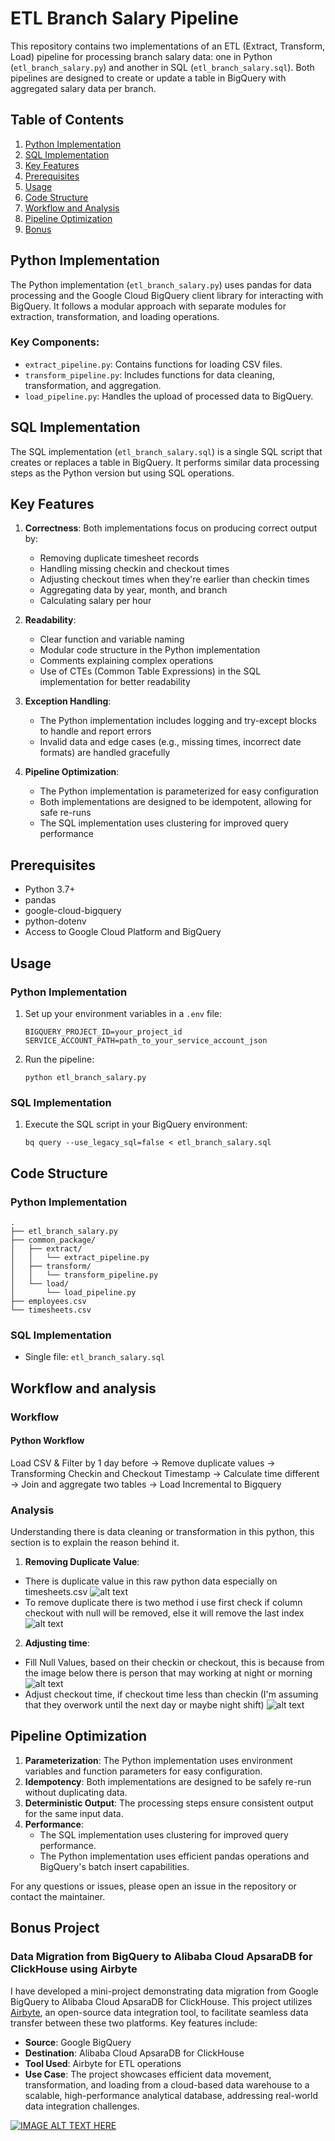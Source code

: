 # ETL Branch Salary Pipeline

This repository contains two implementations of an ETL (Extract, Transform, Load) pipeline for processing branch salary data: one in Python (`etl_branch_salary.py`) and another in SQL (`etl_branch_salary.sql`). Both pipelines are designed to create or update a table in BigQuery with aggregated salary data per branch.

## Table of Contents

1. [Python Implementation](#python-implementation)
2. [SQL Implementation](#sql-implementation)
3. [Key Features](#key-features)
4. [Prerequisites](#prerequisites)
5. [Usage](#usage)
6. [Code Structure](#code-structure)
7. [Workflow and Analysis](#workflow-analysis)
8. [Pipeline Optimization](#pipeline-optimization)
8. [Bonus](#bonus)

## Python Implementation

The Python implementation (`etl_branch_salary.py`) uses pandas for data processing and the Google Cloud BigQuery client library for interacting with BigQuery. It follows a modular approach with separate modules for extraction, transformation, and loading operations.

### Key Components:

- `extract_pipeline.py`: Contains functions for loading CSV files.
- `transform_pipeline.py`: Includes functions for data cleaning, transformation, and aggregation.
- `load_pipeline.py`: Handles the upload of processed data to BigQuery.

## SQL Implementation

The SQL implementation (`etl_branch_salary.sql`) is a single SQL script that creates or replaces a table in BigQuery. It performs similar data processing steps as the Python version but using SQL operations.

## Key Features

1. **Correctness**: Both implementations focus on producing correct output by:
   - Removing duplicate timesheet records
   - Handling missing checkin and checkout times
   - Adjusting checkout times when they're earlier than checkin times
   - Aggregating data by year, month, and branch
   - Calculating salary per hour

2. **Readability**:
   - Clear function and variable naming
   - Modular code structure in the Python implementation
   - Comments explaining complex operations
   - Use of CTEs (Common Table Expressions) in the SQL implementation for better readability

3. **Exception Handling**:
   - The Python implementation includes logging and try-except blocks to handle and report errors
   - Invalid data and edge cases (e.g., missing times, incorrect date formats) are handled gracefully

4. **Pipeline Optimization**:
   - The Python implementation is parameterized for easy configuration
   - Both implementations are designed to be idempotent, allowing for safe re-runs
   - The SQL implementation uses clustering for improved query performance



## Prerequisites

- Python 3.7+
- pandas
- google-cloud-bigquery
- python-dotenv
- Access to Google Cloud Platform and BigQuery

## Usage

### Python Implementation

1. Set up your environment variables in a `.env` file:
   ```
   BIGQUERY_PROJECT_ID=your_project_id
   SERVICE_ACCOUNT_PATH=path_to_your_service_account_json
   ```

2. Run the pipeline:
   ```
   python etl_branch_salary.py
   ```

### SQL Implementation

1. Execute the SQL script in your BigQuery environment:
   ```
   bq query --use_legacy_sql=false < etl_branch_salary.sql
   ```

## Code Structure

### Python Implementation

```
.
├── etl_branch_salary.py
├── common_package/
│   ├── extract/
│   │   └── extract_pipeline.py
│   ├── transform/
│   │   └── transform_pipeline.py
│   └── load/
│       └── load_pipeline.py
├── employees.csv
└── timesheets.csv
```

### SQL Implementation

- Single file: `etl_branch_salary.sql`

## Workflow and analysis

### Workflow

#### Python Workflow
Load CSV & Filter by 1 day before &rarr; Remove duplicate values &rarr; Transforming Checkin and Checkout Timestamp
&rarr; Calculate time different &rarr; Join and aggregate two tables &rarr; Load Incremental to Bigquery


### Analysis

Understanding there is data cleaning or transformation in this python, this section is to explain the reason behind it.

1. **Removing Duplicate Value**:
 - There is duplicate value in this raw python data especially on timesheets.csv
    ![alt text](img/image.png)
 - To remove duplicate there is two method i use first check if column checkout with null will be removed, else it will remove the last index
    ![alt text](img/image2.png)
2. **Adjusting time**:
 - Fill Null Values, based on their checkin or checkout, this is because from the image below there is person that may working at night or morning
    ![alt text](img/image3.png)
 - Adjust checkout time, if checkout time less than checkin (I'm assuming that they overwork until the next day or maybe night shift)
    ![alt text](img/image4.png)


## Pipeline Optimization

1. **Parameterization**: The Python implementation uses environment variables and function parameters for easy configuration.
2. **Idempotency**: Both implementations are designed to be safely re-run without duplicating data.
3. **Deterministic Output**: The processing steps ensure consistent output for the same input data.
4. **Performance**: 
   - The SQL implementation uses clustering for improved query performance.
   - The Python implementation uses efficient pandas operations and BigQuery's batch insert capabilities.

For any questions or issues, please open an issue in the repository or contact the maintainer.


## Bonus Project

### Data Migration from BigQuery to Alibaba Cloud ApsaraDB for ClickHouse using Airbyte

I have developed a mini-project demonstrating data migration from Google BigQuery to Alibaba Cloud ApsaraDB for ClickHouse. This project utilizes [Airbyte](https://airbyte.com/), an open-source data integration tool, to facilitate seamless data transfer between these two platforms. Key features include:

- **Source**: Google BigQuery
- **Destination**: Alibaba Cloud ApsaraDB for ClickHouse
- **Tool Used**: Airbyte for ETL operations
- **Use Case**: The project showcases efficient data movement, transformation, and loading from a cloud-based data warehouse to a scalable, high-performance analytical database, addressing real-world data integration challenges.

[![IMAGE ALT TEXT HERE](https://img.youtube.com/vi/CEr3pQliJwE/0.jpg)](https://www.youtube.com/watch?v=CEr3pQliJwE)
